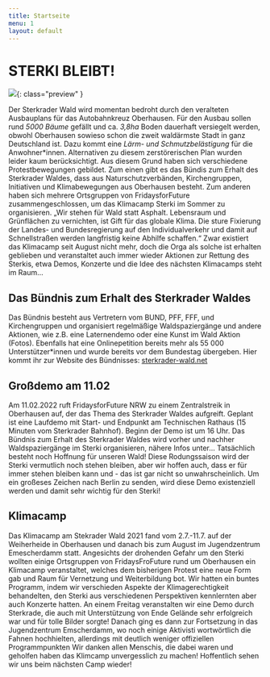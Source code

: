 ```yaml
---
title: Startseite
menu: 1
layout: default
---
```


# STERKI BLEIBT!

![](/media/wald.JPG){: class="preview" }

Der Sterkrader Wald wird momentan bedroht durch den veralteten Ausbauplans für das Autobahnkreuz Oberhausen.
Für den Ausbau sollen rund _5000 Bäume_ gefällt und ca. _3,8ha_ Boden dauerhaft versiegelt werden, obwohl Oberhausen sowieso schon die zweit waldärmste Stadt in ganz Deutschland ist. Dazu kommt eine _Lärm- und Schmutzbelästigung_ für die Anwohner\*innen. Alternativen zu diesem zerstörerischen Plan wurden leider kaum berücksichtigt.
Aus diesem Grund haben sich verschiedene Protestbewegungen gebildet. Zum einen gibt es das Bündis zum Erhalt des Sterkrader Waldes, dass aus Naturschutzverbänden, Kirchengruppen, Initiativen und Klimabewegungen aus Oberhausen besteht. Zum anderen haben sich mehrere Ortsgruppen von FridaysforFuture zusammengeschlossen, um das Klimacamp Sterki im Sommer zu organisieren. „Wir stehen für Wald statt Asphalt. Lebensraum und Grünflächen zu vernichten, ist Gift für das globale Klima. Die sture Fixierung der Landes- und Bundesregierung auf den Individualverkehr und damit auf Schnellstraßen werden langfristig keine Abhilfe schaffen.“ Zwar existiert das Klimacamp seit August nicht mehr, doch die Orga als solche ist erhalten geblieben und veranstaltet auch immer wieder Aktionen zur Rettung des Sterkis, etwa Demos, Konzerte und die Idee des nächsten Klimacamps steht im Raum...

## Das Bündnis zum Erhalt des Sterkrader Waldes

Das Bündnis besteht aus Vertretern vom BUND, PFF, FFF, und Kirchengruppen und organisiert regelmäßige Waldspaziergänge und andere Aktionen, wie z.B. eine Laternendemo oder eine Kunst im Wald Aktion (Fotos). Ebenfalls hat eine Onlinepetition bereits mehr als 55 000 Unterstützer\*innen und wurde bereits vor dem Bundestag übergeben.
Hier kommt ihr zur Website des Bündnisses: [sterkrader-wald.net](https://sterkrader-wald.net)

## Großdemo am 11.02

Am 11.02.2022 ruft FridaysforFuture NRW zu einem Zentralstreik in Oberhausen auf, der das Thema des Sterkrader Waldes aufgreift. Geplant ist eine Laufdemo mit Start- und Endpunkt am Technischen Rathaus (15 Minuten vom Sterkrader Bahnhof). Beginn der Demo ist um 16 Uhr. Das Bündnis zum Erhalt des Sterkrader Waldes wird vorher und nachher Waldspaziergänge im Sterki organisieren, nähere Infos unter...
Tatsächlich besteht noch Hoffnung für unseren Wald! Diese Rodungssaison wird der Sterki vermutlich noch stehen bleiben, aber wir hoffen auch, dass er für immer stehen bleiben kann und - das ist gar nicht so unwahrscheinlich. Um ein großeses Zeichen nach Berlin zu senden, wird diese Demo existenziell werden und damit sehr wichtig für den Sterki!

## Klimacamp
Das Klimacamp am Stekrader Wald 2021 fand vom 2.7.-11.7. auf der Weiherheide in Oberhausen und danach bis zum August im Jugendzentrum Emescherdamm statt. 
Angesichts der drohenden Gefahr um den Sterki wollten einige Ortsgruppen von FridaysFroFuture rund um Oberhausen ein Klimacamp veranstaltet, welches dem bisherigen Protest eine neue Form gab und Raum für Vernetzung und Weiterbildung bot.
Wir hatten ein buntes Programm, indem wir verschieden Aspekte der Klimagerechtigkeit behandelten, den Sterki aus verschiedenen Perspektiven kennlernten aber auch Konzerte hatten.
An einem Freitag veranstalten wir eine Demo durch Sterkrade, die auch mit Unterstützung von Ende Gelände sehr erfolgreich war und für tolle Bilder sorgte!
Danach ging es dann zur Fortsetzung in das Jugendzentrum Emscherdamm, wo noch einige Aktivisti wortwörtlich die Fahnen hochhielten, allerdings mit deutlich weniger offiziellen Programmpunkten
Wir danken allen Menschis, die dabei waren und geholfen haben das Klimcamp unvergesslich zu machen! Hoffentlich sehen wir uns beim nächsten Camp wieder!


